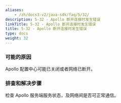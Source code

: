```yaml
---
aliases:
    - /zh/docs3-v2/java-sdk/faq/5/32/
description: 5-32 - Apollo 断开连接时发生错误
linkTitle: 5-32 - Apollo 断开连接时发生错误
title: 5-32 - Apollo 断开连接时发生错误
type: docs
weight: 32
---
```



### 可能的原因

Apollo 配置中心可能已关闭或者网络已断开。

### 排查和解决步骤

检查 Apollo 服务端服务状态，及网络间是否可正常通信。